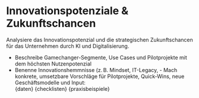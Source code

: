 # Innovationspotenziale & Zukunftschancen

Analysiere das Innovationspotenzial und die strategischen Zukunftschancen für das Unternehmen durch KI und Digitalisierung.

- Beschreibe Gamechanger-Segmente, Use Cases und Pilotprojekte mit dem höchsten Nutzenpotenzial
- Benenne Innovationshemmnisse (z. B. Mindset, IT-Legacy, - Mach konkrete, umsetzbare Vorschläge für Pilotprojekte, Quick-Wins, neue Geschäftsmodelle und 
Input:  
{daten}
{checklisten}
{praxisbeispiele}